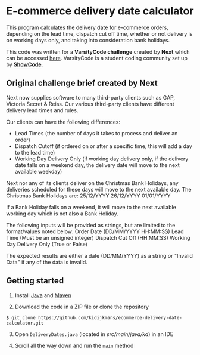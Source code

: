 # E-commerce delivery date calculator

This program calculates the delivery date for e-commerce orders, depending on the lead time, dispatch cut off time, whether or not delivery is on working days only, and taking into consideration bank holidays.

This code was written for a **VarsityCode challenge** created by **Next** which can be accessed [here](https://bit.ly/3rujTmc). VarsityCode is a student coding community set up by [**ShowCode**](https://www.showcode.io/).

## Original challenge brief created by Next

Next now supplies software to many third-party clients such as GAP, Victoria Secret & Reiss.
Our various third-party clients have different delivery lead times and rules.

Our clients can have the following differences:

- Lead Times (the number of days it takes to process and deliver an order)
- Dispatch Cutoff (if ordered on or after a specific time, this will add a day to the lead time)
- Working Day Delivery Only (if working day delivery only, if the delivery date falls on a weekend day, the delivery date will move to the next available weekday)

Next nor any of its clients deliver on the Christmas Bank Holidays, any deliveries scheduled for these days will move to the next available day.
The Christmas Bank Holidays are:
25/12/YYYY
26/12/YYYY
01/01/YYYY

If a Bank Holiday falls on a weekend, it will move to the next available working day which is not also a Bank Holiday.

The following inputs will be provided as strings, but are limited to the format/values noted below:
Order Date (DD/MM/YYYY HH:MM:SS)
Lead Time (Must be an unsigned integer)
Dispatch Cut Off (HH:MM:SS)
Working Day Delivery Only (True or False)

The expected results are either a date (DD/MM/YYYY) as a string or "Invalid Data" if any of the data is invalid.

## Getting started

1. Install [Java](https://www.oracle.com/java/technologies/downloads/#java17) and [Maven](https://www.baeldung.com/install-maven-on-windows-linux-mac)

2. Download the code in a ZIP file or clone the repository

``` $ git clone https://github.com/kidijkmans/ecommerce-delivery-date-calculator.git ```

3. Open `DeliveryDates.java` (located in *src/main/java/kd*) in an IDE

4. Scroll all the way down and run the `main` method
